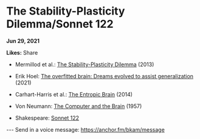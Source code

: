 # The Stability-Plasticity Dilemma/Sonnet 122

**Jun 29, 2021**

**Likes:** Share

  * Mermillod et al.: [The Stability-Plasticity Dilemma](https://www.frontiersin.org/articles/10.3389/fpsyg.2013.00504/full) (2013)

  * Erik Hoel: [The overfitted brain: Dreams evolved to assist generalization](https://www.sciencedirect.com/science/article/pii/S2666389921000647) (2021)

  * Carhart-Harris et al.: [The Entropic Brain](https://www.frontiersin.org/articles/10.3389/fnhum.2014.00020/full) (2014)

  * Von Neumann: [The Computer and the Brain](https://amzn.to/3qxINjg) (1957)

  * Shakespeare: [Sonnet 122](http://shakespeares-sonnets.com/sonnet/122)




\--- Send in a voice message: https://anchor.fm/bkam/message
